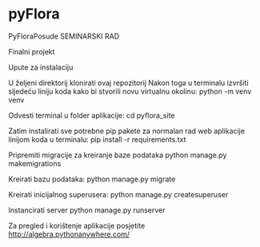 # pyFlora

PyFloraPosude
SEMINARSKI RAD


Finalni projekt

Upute za instalaciju

U željeni direktorij klonirati ovaj repozitorij
Nakon toga u terminalu izvršiti sljedeću liniju koda kako bi stvorili novu virtualnu okolinu:
  python -m venv venv

Odvesti terminal u folder aplikacije:
  cd pyflora_site
  
Zatim instalirati sve potrebne pip pakete za normalan rad web aplikacije linijom koda u terminalu:
  pip install -r requirements.txt

Pripremiti migracije za kreiranje baze podataka
   python manage.py makemigrations

Kreirati bazu podataka:
  python manage.py migrate
  
Kreirati inicijalnog superusera:
  python manage.py createsuperuser
  
Instancirati server
  python manage.py runserver
  
Za pregled i korištenje aplikacije posjetite http://algebra.pythonanywhere.com/
